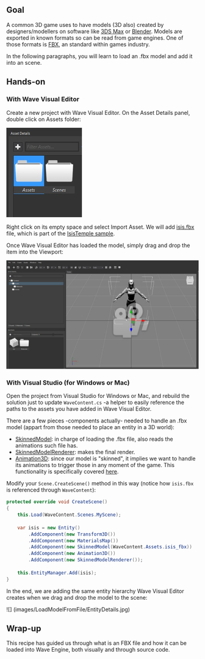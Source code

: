 ## Goal

A common 3D game uses to have models (3D also) created by designers/modellers on software like [3DS Max](http://www.autodesk.es/products/3ds-max/overview) or [Blender](https://www.blender.org/). Models are exported in known formats so can be read from game engines. One of those formats is [FBX](https://en.wikipedia.org/wiki/FBX), an standard within games industry.

In the following paragraphs, you will learn to load an .fbx model and add it into an scene.

## Hands-on

### With Wave Visual Editor

Create a new project with Wave Visual Editor. On the Asset Details panel, double click on Assets folder:

![](images/LoadModelFromFile/AssetsDetailPane.jpg)

Right click on its empty space and select Import Asset. We will add [isis.fbx](https://github.com/WaveEngine/Samples/blob/master/Graphics3D/IsisTemple/Content/Assets/Models/isis.fbx) file, which is part of the [IsisTemple sample](https://github.com/WaveEngine/Samples/tree/master/Graphics3D/IsisTemple/Content/Assets/Models).

Once Wave Visual Editor has loaded the model, simply drag and drop the item into the Viewport:

![](images/LoadModelFromFile/DragIsisModel.jpg)

### With Visual Studio (for Windows or Mac)

Open the project from Visual Studio for Windows or Mac, and rebuild the solution just to update `WaveContent.cs` -a helper to easily reference the paths to the assets you have added in Wave Visual Editor.

There are a few pieces -components actually- needed to handle an .fbx model (appart from those needed to place an entity in a 3D world):
* [SkinnedModel](xref:WaveEngine.Components.Graphics3D.SkinnedModel): in charge of loading the .fbx file, also reads the animations such file has.
* [SkinnedModelRenderer](xref:WaveEngine.Components.Graphics3D.SkinnedModelRenderer): makes the final render.
* [Animation3D](xref:WaveEngine.Components.Animation.Animation3D): since our model is "skinned", it implies we want to handle its animations to trigger those in any moment of the game. This functionality is specifically covered [here](Play-an-Animated-FBX-Model.md).

Modify your `Scene.CreateScene()` method in this way (notice how `isis.fbx` is referenced through `WaveContent`):
```C#
protected override void CreateScene()
{
    this.Load(WaveContent.Scenes.MyScene);

    var isis = new Entity()
        .AddComponent(new Transform3D())
        .AddComponent(new MaterialsMap())
        .AddComponent(new SkinnedModel(WaveContent.Assets.isis_fbx))
        .AddComponent(new Animation3D())
        .AddComponent(new SkinnedModelRenderer());

    this.EntityManager.Add(isis);
}
```

In the end, we are adding the same entity hierarchy Wave Visual Editor creates when we drag and drop the model to the scene:

![] (images/LoadModelFromFile/EntityDetails.jpg)

## Wrap-up

This recipe has guided us through what is an FBX file and how it can be loaded into Wave Engine, both visually and through source code.